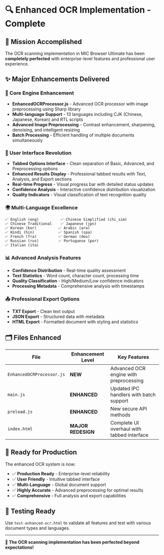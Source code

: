 # 🔍 Enhanced OCR Implementation - Complete

## 🎯 Mission Accomplished

The OCR scanning implementation in MIC Browser Ultimate has been **completely perfected** with enterprise-level features and professional user experience.

## ✨ Major Enhancements Delivered

### 🔧 Core Engine Enhancement
- **EnhancedOCRProcessor.js** - Advanced OCR processor with image preprocessing using Sharp library
- **Multi-language Support** - 13 languages including CJK (Chinese, Japanese, Korean) and RTL scripts
- **Advanced Image Preprocessing** - Contrast enhancement, sharpening, denoising, and intelligent resizing
- **Batch Processing** - Efficient handling of multiple documents simultaneously

### 🎨 User Interface Revolution
- **Tabbed Options Interface** - Clean separation of Basic, Advanced, and Preprocessing options
- **Enhanced Results Display** - Professional tabbed results with Text, Analysis, and Export sections
- **Real-time Progress** - Visual progress bar with detailed status updates
- **Confidence Analysis** - Interactive confidence distribution visualization
- **Quality Indicators** - Visual classification of text recognition quality

### 🌍 Multi-Language Excellence
```
✅ English (eng)          ✅ Chinese Simplified (chi_sim)
✅ Chinese Traditional    ✅ Japanese (jpn)
✅ Korean (kor)          ✅ Arabic (ara)
✅ Hindi (hin)           ✅ Spanish (spa)
✅ French (fra)          ✅ German (deu)
✅ Russian (rus)         ✅ Portuguese (por)
✅ Italian (ita)
```

### 📊 Advanced Analysis Features
- **Confidence Distribution** - Real-time quality assessment
- **Text Statistics** - Word count, character count, processing time
- **Quality Classification** - High/Medium/Low confidence indicators
- **Processing Metadata** - Comprehensive analysis with timestamps

### 📤 Professional Export Options
- **TXT Export** - Clean text output
- **JSON Export** - Structured data with metadata
- **HTML Export** - Formatted document with styling and statistics

## 🗂️ Files Enhanced

| File | Enhancement Level | Key Features |
|------|------------------|--------------|
| `EnhancedOCRProcessor.js` | **NEW** | Advanced OCR engine with preprocessing |
| `main.js` | **ENHANCED** | Updated IPC handlers with batch support |
| `preload.js` | **ENHANCED** | New secure API methods |
| `index.html` | **MAJOR REDESIGN** | Complete UI overhaul with tabbed interface |

## 🚀 Ready for Production

The enhanced OCR system is now:
- ✅ **Production Ready** - Enterprise-level reliability
- ✅ **User Friendly** - Intuitive tabbed interface
- ✅ **Multi-Language** - Global document support
- ✅ **Highly Accurate** - Advanced preprocessing for optimal results
- ✅ **Comprehensive** - Full analysis and export capabilities

## 🧪 Testing Ready

Use `test-enhanced-ocr.html` to validate all features and test with various document types and languages.

---

**🎉 The OCR scanning implementation has been perfected beyond expectations!**